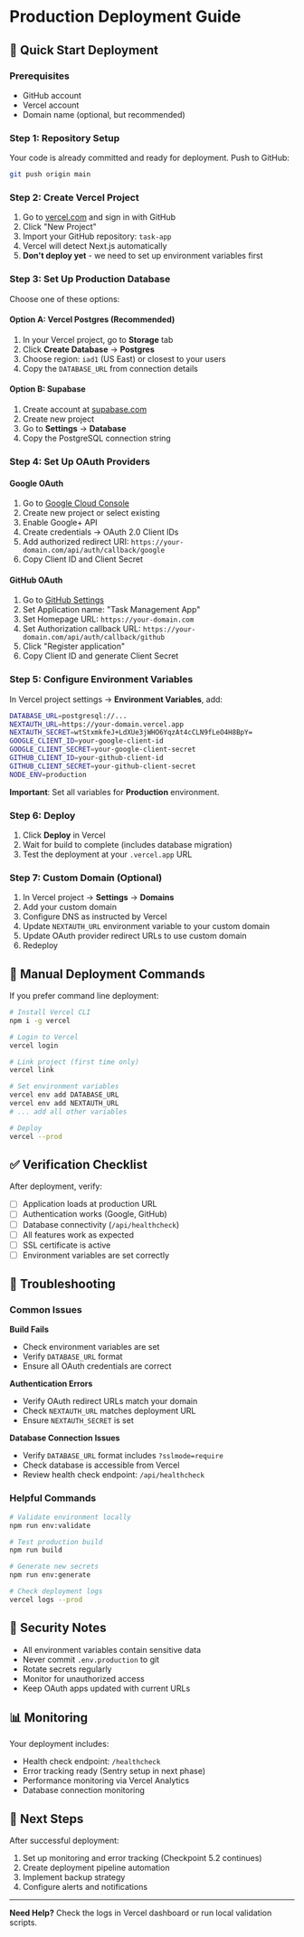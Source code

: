 # Production Deployment Guide

## 🚀 Quick Start Deployment

### Prerequisites
- GitHub account
- Vercel account
- Domain name (optional, but recommended)

### Step 1: Repository Setup
Your code is already committed and ready for deployment. Push to GitHub:

```bash
git push origin main
```

### Step 2: Create Vercel Project
1. Go to [vercel.com](https://vercel.com) and sign in with GitHub
2. Click "New Project"
3. Import your GitHub repository: `task-app`
4. Vercel will detect Next.js automatically
5. **Don't deploy yet** - we need to set up environment variables first

### Step 3: Set Up Production Database
Choose one of these options:

#### Option A: Vercel Postgres (Recommended)
1. In your Vercel project, go to **Storage** tab
2. Click **Create Database** → **Postgres**
3. Choose region: `iad1` (US East) or closest to your users
4. Copy the `DATABASE_URL` from connection details

#### Option B: Supabase
1. Create account at [supabase.com](https://supabase.com)
2. Create new project
3. Go to **Settings** → **Database**
4. Copy the PostgreSQL connection string

### Step 4: Set Up OAuth Providers

#### Google OAuth
1. Go to [Google Cloud Console](https://console.developers.google.com/)
2. Create new project or select existing
3. Enable Google+ API
4. Create credentials → OAuth 2.0 Client IDs
5. Add authorized redirect URI: `https://your-domain.com/api/auth/callback/google`
6. Copy Client ID and Client Secret

#### GitHub OAuth
1. Go to [GitHub Settings](https://github.com/settings/applications/new)
2. Set Application name: "Task Management App"
3. Set Homepage URL: `https://your-domain.com`
4. Set Authorization callback URL: `https://your-domain.com/api/auth/callback/github`
5. Click "Register application"
6. Copy Client ID and generate Client Secret

### Step 5: Configure Environment Variables
In Vercel project settings → **Environment Variables**, add:

```bash
DATABASE_URL=postgresql://...
NEXTAUTH_URL=https://your-domain.vercel.app
NEXTAUTH_SECRET=wtStxmkfeJ+LdXUe3jWHO6YqzAt4cCLN9fLeO4H8BpY=
GOOGLE_CLIENT_ID=your-google-client-id
GOOGLE_CLIENT_SECRET=your-google-client-secret
GITHUB_CLIENT_ID=your-github-client-id
GITHUB_CLIENT_SECRET=your-github-client-secret
NODE_ENV=production
```

**Important**: Set all variables for **Production** environment.

### Step 6: Deploy
1. Click **Deploy** in Vercel
2. Wait for build to complete (includes database migration)
3. Test the deployment at your `.vercel.app` URL

### Step 7: Custom Domain (Optional)
1. In Vercel project → **Settings** → **Domains**
2. Add your custom domain
3. Configure DNS as instructed by Vercel
4. Update `NEXTAUTH_URL` environment variable to your custom domain
5. Update OAuth provider redirect URLs to use custom domain
6. Redeploy

## 🔧 Manual Deployment Commands

If you prefer command line deployment:

```bash
# Install Vercel CLI
npm i -g vercel

# Login to Vercel
vercel login

# Link project (first time only)
vercel link

# Set environment variables
vercel env add DATABASE_URL
vercel env add NEXTAUTH_URL
# ... add all other variables

# Deploy
vercel --prod
```

## ✅ Verification Checklist

After deployment, verify:

- [ ] Application loads at production URL
- [ ] Authentication works (Google, GitHub)
- [ ] Database connectivity (`/api/healthcheck`)
- [ ] All features work as expected
- [ ] SSL certificate is active
- [ ] Environment variables are set correctly

## 🐛 Troubleshooting

### Common Issues

**Build Fails**
- Check environment variables are set
- Verify `DATABASE_URL` format
- Ensure all OAuth credentials are correct

**Authentication Errors**
- Verify OAuth redirect URLs match your domain
- Check `NEXTAUTH_URL` matches deployment URL
- Ensure `NEXTAUTH_SECRET` is set

**Database Connection Issues**
- Verify `DATABASE_URL` format includes `?sslmode=require`
- Check database is accessible from Vercel
- Review health check endpoint: `/api/healthcheck`

### Helpful Commands

```bash
# Validate environment locally
npm run env:validate

# Test production build
npm run build

# Generate new secrets
npm run env:generate

# Check deployment logs
vercel logs --prod
```

## 🔐 Security Notes

- All environment variables contain sensitive data
- Never commit `.env.production` to git
- Rotate secrets regularly
- Monitor for unauthorized access
- Keep OAuth apps updated with current URLs

## 📊 Monitoring

Your deployment includes:
- Health check endpoint: `/healthcheck`
- Error tracking ready (Sentry setup in next phase)
- Performance monitoring via Vercel Analytics
- Database connection monitoring

## 🎯 Next Steps

After successful deployment:
1. Set up monitoring and error tracking (Checkpoint 5.2 continues)
2. Create deployment pipeline automation
3. Implement backup strategy
4. Configure alerts and notifications

---

**Need Help?** Check the logs in Vercel dashboard or run local validation scripts.